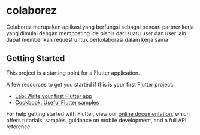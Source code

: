 # colaborez

Colaborez merupakan aplikasi yang berfungsi sebagai pencari partner kerja yang dimulai dengan memposting ide bisnis dari suatu user dan user lain dapat memberikan request untuk berkolaborasi dalam kerja sama

## Getting Started

This project is a starting point for a Flutter application.

A few resources to get you started if this is your first Flutter project:

- [Lab: Write your first Flutter app](https://flutter.dev/docs/get-started/codelab)
- [Cookbook: Useful Flutter samples](https://flutter.dev/docs/cookbook)

For help getting started with Flutter, view our
[online documentation](https://flutter.dev/docs), which offers tutorials,
samples, guidance on mobile development, and a full API reference.
